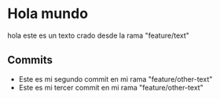 # Hola mundo
hola este es un texto crado desde la rama "feature/text"
## Commits
- Este es mi segundo commit en mi rama "feature/other-text"
- Este es mi tercer commit en mi rama "feature/other-text"
